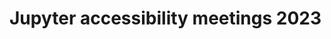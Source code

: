 # Jupyter accessibility meetings 2023

```{include} 2023-01-11.md

```

```{include} 2023-01-25.md

```

```{include} 2023-02-08.md

```

```{include} 2023-02-22.md

```

```{include} 2023-03-08.md

```

```{include} 2023-03-22.md

```

```{include} 2023-04-05.md

```

```{include} 2023-04-19.md

```

```{include} 2023-05-03.md

```

```{include} 2023-05-17.md

```

```{include} 2023-05-31.md

```

```{include} 2023-06-14.md

```

```{include} 2023-06-21.md

```

```{include} 2023-06-28.md

```

```{include} 2023-07-12.md

```

```{include} 2023-07-26.md

```

```{include} 2023-08-10.md

```